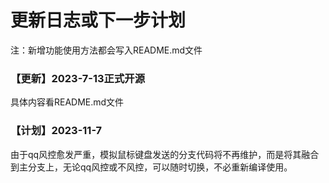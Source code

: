# 更新日志或下一步计划
注：新增功能使用方法都会写入README.md文件
### 【更新】2023-7-13正式开源
具体内容看README.md文件
### 【计划】2023-11-7
由于qq风控愈发严重，模拟鼠标键盘发送的分支代码将不再维护，而是将其融合到主分支上，无论qq风控或不风控，可以随时切换，不必重新编译使用。